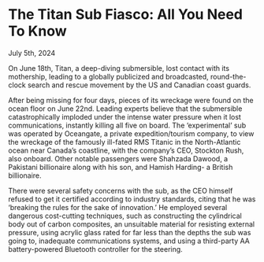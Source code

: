 # The Titan Sub Fiasco: All You Need To Know

July 5th, 2024

On June 18th, Titan, a deep-diving submersible, lost contact with its mothership, leading to a globally publicized and broadcasted, round-the-clock search and rescue movement by the US and Canadian coast guards.

After being missing for four days, pieces of its wreckage were found on the ocean floor on June 22nd. Leading experts believe that the submersible catastrophically imploded under the intense water pressure when it lost communications, instantly killing all five on board. The ‘experimental’ sub was operated by Oceangate, a private expedition/tourism company, to view the wreckage of the famously ill-fated RMS Titanic in the North-Atlantic ocean near Canada’s coastline, with the company’s CEO, Stockton Rush, also onboard. Other notable passengers were Shahzada Dawood, a Pakistani billionaire along with his son, and Hamish Harding- a British billionaire.

There were several safety concerns with the sub, as the CEO himself refused to get it certified according to industry standards, citing that he was ‘breaking the rules for the sake of innovation.’ He employed several dangerous cost-cutting techniques, such as constructing the cylindrical body out of carbon composites, an unsuitable material for resisting external pressure, using acrylic glass rated for far less than the depths the sub was going to, inadequate communications systems, and using a third-party AA battery-powered Bluetooth controller for the steering.